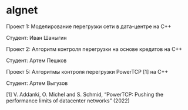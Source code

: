 # algnet

Проект 1: Моделирование перегрузки сети в дата-центре на C++

Студент: Иван Шаныгин

Проект 2: Алгоритм контроля перегрузки на основе кредитов на C++

Студент: Артем Пешков

Проект 5: Алгоритмы контроля перегрузки PowerTCP [1] на C++

Студент: Артем Выгузов

[1] V. Addanki, O. Michel and S. Schmid, “PowerTCP: Pushing the performance limits of datacenter networks” (2022)

